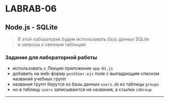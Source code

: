 # LABRAB-06  

## Node.js - SQLite  

> В этой лабораторке будем использовать базу данных SQLite  
> и запросы к связным таблицам  

### Задание для лабораторной работы  

- использовать с Лекции приложение `app-01.js`  
- добавить на web-форму `postUser.ejs` поле с выпадающим списком названий учебных групп  
- названия групп берутся из базы данных `users.db` из таблицы `groups`  
- но в таблицу `users` записываются не названия, а ссылки `idGroup`  

---  
